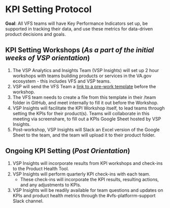 # KPI Setting Protocol

**Goal**: All VFS teams will have Key Performance Indicators set up, be supported in tracking their data, and use these metrics for data-driven product decisions and goals.

## KPI Setting Workshops \(_As a part of the initial weeks of VSP orientation_\)

1. The VSP Analytics and Insights Team \(VSP Insights\) will set up 2 hour workshops with teams building products or services in the VA.gov ecosystem - this includes VFS and VSP teams.
2. VSP will send the VFS Team a [link to a pre-work template](https://github.com/department-of-veterans-affairs/va.gov-team/blob/master/platform/analytics/kpi-setting-pre-workshop-template.md) before the workshop.
3. The VFS team needs to create a file from this template in their /team folder in GitHub, and meet internally to fill it out before the Workshop.
4. VSP Insights will facilitate the KPI Workshop itself, to lead teams through setting the KPIs for their product\(s\). Teams will collaborate in this meeting via screenshare, to fill out a KPIs Google Sheet hosted by VSP Insights.
5. Post-workshop, VSP Insights will Slack an Excel version of the Google Sheet to the team, and the team will upload it to their product folder.

## Ongoing KPI Setting \(_Post Orientation_\)

1. VSP Insights will incorporate results from KPI workshops and check-ins to the Product Health Tool.
2. VSP Insights will perform quarterly KPI check-ins with each team. 
   * These check-ins will incorporate the KPI results, resulting actions, and any adjustments to KPIs.
3. VSP Insights will be readily available for team questions and updates on KPIs and product health metrics through the \#vfs-platforrm-support Slack channel.

